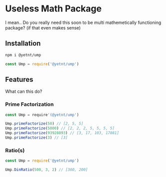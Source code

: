 # Useless Math Package
I mean.. Do you really need this soon to be multi mathemetically functioning package? (if that even makes sense)

## Installation
```bash
npm i @yetnt/ump
```
```js
const Ump = require('@yetnt/ump')
```

## Features
What can this do?

### Prime Factorization

```js
const Ump = require'(@yetnt/ump')

Ump.primeFactorize(50) // [2, 5, 5]
Ump.primeFactorize(5000) // [2, 2, 2, 5, 5, 5, 5]
Ump.primeFactorize(93928893) // [3, 17, 103, 17881]
Ump.primeFactorize(3) // [3]
```

### Ratio(s)

```js
const Ump = require('@yetnt/ump')

Ump.DinRatio(500, 3, 2) // [300, 200]
```
